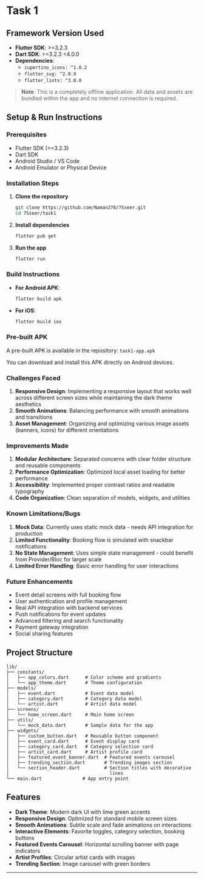 # Task 1

## Framework Version Used

- **Flutter SDK**: >=3.2.3
- **Dart SDK**: >=3.2.3 <4.0.0
- **Dependencies**:
  - `cupertino_icons: ^1.0.2`
  - `flutter_svg: ^2.0.9`
  - `flutter_lints: ^3.0.0`

> **Note**: This is a completely offline application. All data and assets are bundled within the app and no internet connection is required.

## Setup & Run Instructions

### Prerequisites
- Flutter SDK (>=3.2.3)
- Dart SDK
- Android Studio / VS Code
- Android Emulator or Physical Device

### Installation Steps

1. **Clone the repository**
   ```bash
   git clone https://github.com/Naman278/7Sseer.git
   cd 7Sseer/task1
   ```

2. **Install dependencies**
   ```bash
   flutter pub get
   ```

3. **Run the app**
   ```bash
   flutter run
   ```

### Build Instructions

- **For Android APK**:
  ```bash
  flutter build apk
  ```

- **For iOS**:
  ```bash
  flutter build ios
  ```

### Pre-built APK

A pre-built APK is available in the repository: `task1-app.apk`

You can download and install this APK directly on Android devices.


### Challenges Faced
1. **Responsive Design**: Implementing a responsive layout that works well across different screen sizes while maintaining the dark theme aesthetics
2. **Smooth Animations**: Balancing performance with smooth animations and transitions
3. **Asset Management**: Organizing and optimizing various image assets (banners, icons) for different orientations

### Improvements Made
1. **Modular Architecture**: Separated concerns with clear folder structure and reusable components
2. **Performance Optimization**: Optimized local asset loading for better performance
3. **Accessibility**: Implemented proper contrast ratios and readable typography
4. **Code Organization**: Clean separation of models, widgets, and utilities

### Known Limitations/Bugs
1. **Mock Data**: Currently uses static mock data - needs API integration for production
2. **Limited Functionality**: Booking flow is simulated with snackbar notifications
3. **No State Management**: Uses simple state management - could benefit from Provider/Bloc for larger scale
4. **Limited Error Handling**: Basic error handling for user interactions

### Future Enhancements
- Event detail screens with full booking flow
- User authentication and profile management
- Real API integration with backend services
- Push notifications for event updates
- Advanced filtering and search functionality
- Payment gateway integration
- Social sharing features

## Project Structure

```
lib/
├── constants/
│   ├── app_colors.dart      # Color scheme and gradients
│   └── app_theme.dart       # Theme configuration
├── models/
│   ├── event.dart           # Event data model
│   ├── category.dart        # Category data model
│   └── artist.dart          # Artist data model
├── screens/
│   └── home_screen.dart     # Main home screen
├── utils/
│   └── mock_data.dart       # Sample data for the app
├── widgets/
│   ├── custom_button.dart   # Reusable button component
│   ├── event_card.dart      # Event display card
│   ├── category_card.dart   # Category selection card
│   ├── artist_card.dart     # Artist profile card
│   ├── featured_event_banner.dart  # Featured events carousel
│   ├── trending_section.dart       # Trending images section
│   └── section_header.dart         # Section titles with decorative 
|                                     lines
└── main.dart               # App entry point
```

## Features

- **Dark Theme**: Modern dark UI with lime green accents
- **Responsive Design**: Optimized for standard mobile screen sizes
- **Smooth Animations**: Subtle scale and fade animations on interactions
- **Interactive Elements**: Favorite toggles, category selection, booking buttons
- **Featured Events Carousel**: Horizontal scrolling banner with page indicators
- **Artist Profiles**: Circular artist cards with images
- **Trending Section**: Image carousel with green borders

---

